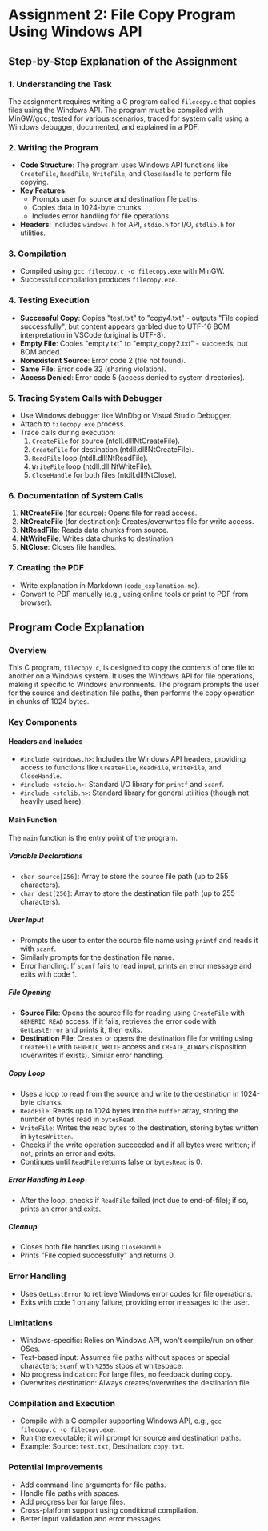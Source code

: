 # Assignment 2: File Copy Program Using Windows API

## Step-by-Step Explanation of the Assignment

### 1. Understanding the Task
The assignment requires writing a C program called `filecopy.c` that copies files using the Windows API. The program must be compiled with MinGW/gcc, tested for various scenarios, traced for system calls using a Windows debugger, documented, and explained in a PDF.

### 2. Writing the Program
- **Code Structure**: The program uses Windows API functions like `CreateFile`, `ReadFile`, `WriteFile`, and `CloseHandle` to perform file copying.
- **Key Features**:
  - Prompts user for source and destination file paths.
  - Copies data in 1024-byte chunks.
  - Includes error handling for file operations.
- **Headers**: Includes `windows.h` for API, `stdio.h` for I/O, `stdlib.h` for utilities.

### 3. Compilation
- Compiled using `gcc filecopy.c -o filecopy.exe` with MinGW.
- Successful compilation produces `filecopy.exe`.

### 4. Testing Execution
- **Successful Copy**: Copies "test.txt" to "copy4.txt" - outputs "File copied successfully", but content appears garbled due to UTF-16 BOM interpretation in VSCode (original is UTF-8).
- **Empty File**: Copies "empty.txt" to "empty_copy2.txt" - succeeds, but BOM added.
- **Nonexistent Source**: Error code 2 (file not found).
- **Same File**: Error code 32 (sharing violation).
- **Access Denied**: Error code 5 (access denied to system directories).

### 5. Tracing System Calls with Debugger
- Use Windows debugger like WinDbg or Visual Studio Debugger.
- Attach to `filecopy.exe` process.
- Trace calls during execution:
  1. `CreateFile` for source (ntdll.dll!NtCreateFile).
  2. `CreateFile` for destination (ntdll.dll!NtCreateFile).
  3. `ReadFile` loop (ntdll.dll!NtReadFile).
  4. `WriteFile` loop (ntdll.dll!NtWriteFile).
  5. `CloseHandle` for both files (ntdll.dll!NtClose).

### 6. Documentation of System Calls
1. **NtCreateFile** (for source): Opens file for read access.
2. **NtCreateFile** (for destination): Creates/overwrites file for write access.
3. **NtReadFile**: Reads data chunks from source.
4. **NtWriteFile**: Writes data chunks to destination.
5. **NtClose**: Closes file handles.

### 7. Creating the PDF
- Write explanation in Markdown (`code_explanation.md`).
- Convert to PDF manually (e.g., using online tools or print to PDF from browser).

## Program Code Explanation

### Overview
This C program, `filecopy.c`, is designed to copy the contents of one file to another on a Windows system. It uses the Windows API for file operations, making it specific to Windows environments. The program prompts the user for the source and destination file paths, then performs the copy operation in chunks of 1024 bytes.

### Key Components

#### Headers and Includes
- `#include <windows.h>`: Includes the Windows API headers, providing access to functions like `CreateFile`, `ReadFile`, `WriteFile`, and `CloseHandle`.
- `#include <stdio.h>`: Standard I/O library for `printf` and `scanf`.
- `#include <stdlib.h>`: Standard library for general utilities (though not heavily used here).

#### Main Function
The `main` function is the entry point of the program.

##### Variable Declarations
- `char source[256]`: Array to store the source file path (up to 255 characters).
- `char dest[256]`: Array to store the destination file path (up to 255 characters).

##### User Input
- Prompts the user to enter the source file name using `printf` and reads it with `scanf`.
- Similarly prompts for the destination file name.
- Error handling: If `scanf` fails to read input, prints an error message and exits with code 1.

##### File Opening
- **Source File**: Opens the source file for reading using `CreateFile` with `GENERIC_READ` access. If it fails, retrieves the error code with `GetLastError` and prints it, then exits.
- **Destination File**: Creates or opens the destination file for writing using `CreateFile` with `GENERIC_WRITE` access and `CREATE_ALWAYS` disposition (overwrites if exists). Similar error handling.

##### Copy Loop
- Uses a loop to read from the source and write to the destination in 1024-byte chunks.
- `ReadFile`: Reads up to 1024 bytes into the `buffer` array, storing the number of bytes read in `bytesRead`.
- `WriteFile`: Writes the read bytes to the destination, storing bytes written in `bytesWritten`.
- Checks if the write operation succeeded and if all bytes were written; if not, prints an error and exits.
- Continues until `ReadFile` returns false or `bytesRead` is 0.

##### Error Handling in Loop
- After the loop, checks if `ReadFile` failed (not due to end-of-file); if so, prints an error and exits.

##### Cleanup
- Closes both file handles using `CloseHandle`.
- Prints "File copied successfully" and returns 0.

### Error Handling
- Uses `GetLastError` to retrieve Windows error codes for file operations.
- Exits with code 1 on any failure, providing error messages to the user.

### Limitations
- Windows-specific: Relies on Windows API, won't compile/run on other OSes.
- Text-based input: Assumes file paths without spaces or special characters; `scanf` with `%255s` stops at whitespace.
- No progress indication: For large files, no feedback during copy.
- Overwrites destination: Always creates/overwrites the destination file.

### Compilation and Execution
- Compile with a C compiler supporting Windows API, e.g., `gcc filecopy.c -o filecopy.exe`.
- Run the executable; it will prompt for source and destination paths.
- Example: Source: `test.txt`, Destination: `copy.txt`.

### Potential Improvements
- Add command-line arguments for file paths.
- Handle file paths with spaces.
- Add progress bar for large files.
- Cross-platform support using conditional compilation.
- Better input validation and error messages.
